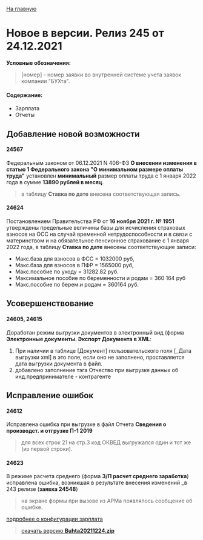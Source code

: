 ﻿[На главную](../../index.md)

# Новое  в версии. Релиз 245 от 24.12.2021

**Условные обозначения:**
 >[номер] - номер заявки во внутренней системе учета заявок компании "БУХта".

#### Содержание: 

- Зарплата
- Отчеты

## Добавление новой возможности

#### 24567
Федеральным законом от 06.12.2021 N 406-ФЗ __О внесении изменения в статью 1 Федерального закона "О минимальном размере оплаты труда"__ установлен __минимальный__ размер оплаты труда с 1 января 2022 года в сумме __13890 рублей в месяц__. 
>в таблицу __Ставка по дате__ внесена соответствующая запись.

#### 24624
Постановлением Правительства РФ от __16 ноября 2021 г. № 1951__ утверждены предельные величины базы для исчисления страховых взносов на ОСС на случай временной нетрудоспособности и в связи с материнством и на обязательное пенсионное страхование с 1 января 2022 года,
в таблицу __Ставка по дате__ внесены соответствующие записи: 
- Макс.база для взносов в ФСС = 1032000 руб, 
- Макс.база для взносов в ПФР = 1565000 руб, 
- Макс.пособие по уходу = 31282.82 руб. 
- Максимальное пособие по беременности и родам = 360 164 руб 
- Макс.пособие по берем.и родам = 360164 руб.


## Усовершенствование

#### 24605, 24615
Доработан режим выгрузки документов в электронный вид (форма __Электронные документы. Экспорт Документа в XML__:
1. При наличии в таблице [Документ] пользовательского поля [_Дата выгрузки xml] в это поле, если оно не заполнено, проставляется дата выгрузки документа в файл.
2. добавлено заполнение тэга Отчество при выгрузке данных об инд.предпринимателе - контрагенте

## Исправление ошибок

#### 24612
Исправлена ошибка при выгрузке в файл Отчета __Сведения о производст. и отгрузке П-1 2019__
>для всех строк 21 на стр.3 код ОКВЕД выгружался один и тот же (из первой строки).

#### 24623
В режиме расчета среднего (форма __З/П расчет среднего заработка__) исправлена ошибка, возникшая в результате внесения изменений _в 243 релизе (__заявка 24548__)
>на экране формы при вызове из АРМа появлялось сообщение об ошибке.



[подробнее о конфигурации зарплата](Стандартная_Зарплата.htm)

>[скачать версию **Buhta20211224.zip**](Buhta20211224.zip)
